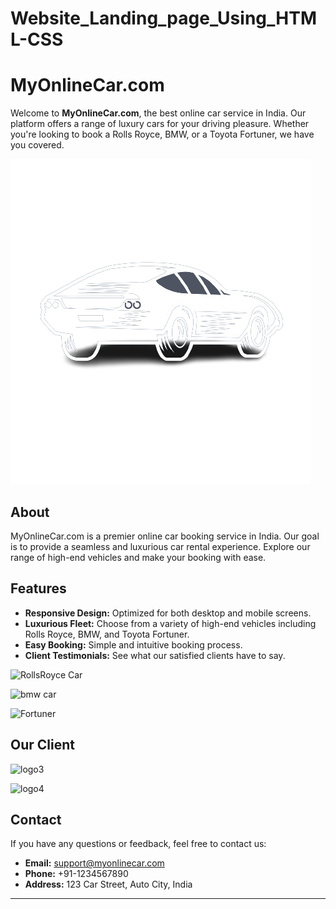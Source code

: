 # Website_Landing_page_Using_HTML-CSS
 
# MyOnlineCar.com

Welcome to **MyOnlineCar.com**, the best online car service in India. Our platform offers a range of luxury cars for your driving pleasure. Whether you're looking to book a Rolls Royce, BMW, or a Toyota Fortuner, we have you covered.

![MyOnlineCar.com](logo.png)



## About

MyOnlineCar.com is a premier online car booking service in India. Our goal is to provide a seamless and luxurious car rental experience. Explore our range of high-end vehicles and make your booking with ease.

## Features

- **Responsive Design:** Optimized for both desktop and mobile screens.
- **Luxurious Fleet:** Choose from a variety of high-end vehicles including Rolls Royce, BMW, and Toyota Fortuner.
- **Easy Booking:** Simple and intuitive booking process.
- **Client Testimonials:** See what our satisfied clients have to say.

  
![RollsRoyce Car](https://github.com/iamsubham8/Website_Landing_page_Using_HTML-CSS/assets/168450064/33ed73a7-f7a2-4e3c-a0b1-1f172ea020ab)

![bmw car](https://github.com/iamsubham8/Website_Landing_page_Using_HTML-CSS/assets/168450064/037b4ec3-f9ac-4181-9055-d2cc3a23478d)

![Fortuner](https://github.com/iamsubham8/Website_Landing_page_Using_HTML-CSS/assets/168450064/a2f0967b-5dee-4406-a661-b051be1692dd)


## Our Client

![logo3](https://github.com/iamsubham8/Website_Landing_page_Using_HTML-CSS/assets/168450064/d10bb2e9-bf1e-4111-8c20-af49549659ea)

![logo4](https://github.com/iamsubham8/Website_Landing_page_Using_HTML-CSS/assets/168450064/a51797de-25b9-4e5c-a095-0f7d37c8abb7)


## Contact

If you have any questions or feedback, feel free to contact us:

- **Email:** support@myonlinecar.com
- **Phone:** +91-1234567890
- **Address:** 123 Car Street, Auto City, India

---

